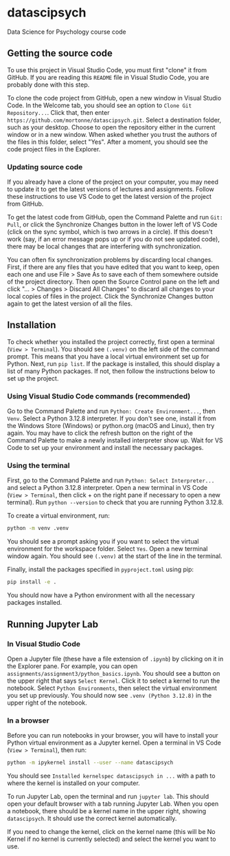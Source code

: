 # datascipsych
Data Science for Psychology course code

## Getting the source code

To use this project in Visual Studio Code, you must first "clone" it from GitHub. If you are reading this `README` file in Visual Studio Code, you are probably done with this step.

To clone the code project from GitHub, open a new window in Visual Studio Code. In the Welcome tab, you should see an option to `Clone Git Repository...`. Click that, then enter `https://github.com/mortonne/datascipsych.git`. Select a destination folder, such as your desktop. Choose to open the repository either in the current window or in a new window. When asked whether you trust the authors of the files in this folder, select "Yes". After a moment, you should see the code project files in the Explorer.

### Updating source code

If you already have a clone of the project on your computer, you may need to update it to get the latest versions of lectures and assignments. Follow these instructions to use VS Code to get the latest version of the project from GitHub.

To get the latest code from GitHub, open the Command Palette and run `Git: Pull`, or click the Synchronize Changes button in the lower left of VS Code (click on the sync symbol, which is two arrows in a circle). If this doesn't work (say, if an error message pops up or if you do not see updated code), there may be local changes that are interfering with synchronization.

You can often fix synchronization problems by discarding local changes. First, if there are any files that you have edited that you want to keep, open each one and use File > Save As to save each of them somewhere outside of the project directory. Then open the Source Control pane on the left and click "... > Changes > Discard All Changes" to discard all changes to your local copies of files in the project. Click the Synchronize Changes button again to get the latest version of all the files.

## Installation

To check whether you installed the project correctly, first open a terminal (`View > Terminal`). You should see `(.venv)` on the left side of the command prompt. This means that you have a local virtual environment set up for Python. Next, run `pip list`. If the package is installed, this should display a list of many Python packages. If not, then follow the instructions below to set up the project.

### Using Visual Studio Code commands (recommended)

Go to the Command Palette and run `Python: Create Environment...`, then `Venv`. Select a Python 3.12.8 interpreter.  If you don't see one, install it from the Windows Store (Windows) or python.org (macOS and Linux), then try again. You may have to click the refresh button on the right of the Command Palette to make a newly installed interpreter show up. Wait for VS Code to set up your environment and install the necessary packages.

### Using the terminal

First, go to the Command Palette and run `Python: Select Interpreter...` and select a Python 3.12.8 interpreter. Open a new terminal in VS Code (`View > Terminal`, then click + on the right pane if necessary to open a new terminal). Run `python --version` to check that you are running Python 3.12.8.

To create a virtual environment, run:

```bash
python -m venv .venv
```

You should see a prompt asking you if you want to select the virtual environment for the workspace folder.  Select `Yes`. Open a new terminal window again. You should see `(.venv)` at the start of the line in the terminal.

Finally, install the packages specified in `pyproject.toml` using pip:

```bash
pip install -e .
```

You should now have a Python environment with all the necessary packages installed.

## Running Jupyter Lab

### In Visual Studio Code

Open a Jupyter file (these have a file extension of `.ipynb`) by clicking on it in the Explorer pane.  For example, you can open `assignments/assignment3/python_basics.ipynb`. You should see a button on the upper right that says `Select Kernel`. Click it to select a kernel to run the notebook. Select `Python Environments`, then select the virtual environment you set up previously. You should now see `.venv (Python 3.12.8)` in the upper right of the notebook.

### In a browser

Before you can run notebooks in your browser, you will have to install your Python virtual environment as a Jupyter kernel. Open a terminal in VS Code (`View > Terminal`), then run:

```bash
python -m ipykernel install --user --name datascipsych
```

You should see `Installed kernelspec datascipsych in ...` with a path to where the kernel is installed on your computer.

To run Jupyter Lab, open the terminal and run `jupyter lab`. This should open your default browser with a tab running Jupyter Lab. When you open a notebook, there should be a kernel name in the upper right, showing `datascipsych`. It should use the correct kernel automatically.

If you need to change the kernel, click on the kernel name (this will be No Kernel if no kernel is currently selected) and select the kernel you want to use.
